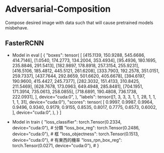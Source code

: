 # Adversarial-Composition
Compose desired image with data such that will cause pretrained models misbehave.

## FasterRCNN
- Model in eval
    [
        {
            "boxes": tensor(
                [
                    [415.1139, 150.9288, 545.6686, 414.7146],
                    [1.0540, 174.2773, 134.2004, 353.4934],
                    [95.4936, 180.1695, 235.8846, 291.5413],
                    [182.9897, 178.8918, 257.3154, 255.9231],
                    [416.5106, 185.4812, 445.5121, 261.6208],
                    [333.7903, 192.2578, 351.0151, 259.7337],
                    [437.7644, 292.8659, 501.6620, 405.6678],
                    [394.6197, 190.9600, 415.4427, 245.7377],
                    [282.3032, 151.4133, 310.8425, 211.5469],
                    [628.7678, 173.0963, 649.4948, 285.8481],
                    [704.1951, 171.3914, 735.0613, 258.0855],
                    [718.6891, 190.4808, 736.1738, 222.0931],
                ],
                device="cuda:0",
            ),
            "labels": tensor([1, 3, 3, 3, 1, 1, 28, 1, 1, 1, 1, 31], device="cuda:0"),
            "scores": tensor(
                [
                    0.9997,
                    0.9987,
                    0.9964,
                    0.9496,
                    0.9340,
                    0.9179,
                    0.9155,
                    0.8535,
                    0.8017,
                    0.7775,
                    0.6573,
                    0.6002,
                ],
                device="cuda:0",
            ),
        }
    ]

- Model in train
    {
        "loss_classifier": torch.Tensor(0.2334, device="cuda:0"), # 分類
        "loss_box_reg": torch.Tensor(0.2486, device="cuda:0"), # 框
        "loss_objectness": torch.Tensor(0.1513, device="cuda:0"), # 有東西的機率
        "loss_rpn_box_reg": torch.Tensor(0.0271, device="cuda:0"), # 
    }